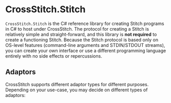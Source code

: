 ﻿# CrossStitch.Stitch

`CrossStitch.Stitch` is the C# reference library for creating Stitch programs in C# to host under CrossStitch. The protocol for creating a Stitch is relatively simple and straight-forward, and this library is **not required** to create a functioning Stitch. Because the Stitch protocol is based only on OS-level features (command-line arguments and STDIN/STDOUT streams), you can create your own interface or use a different programming language entirely with no side effects or repercussions.

## Adaptors

CrossStitch supports different adaptor types for different purposes. Depending on your use-case, you may decide on different types of adaptors:

